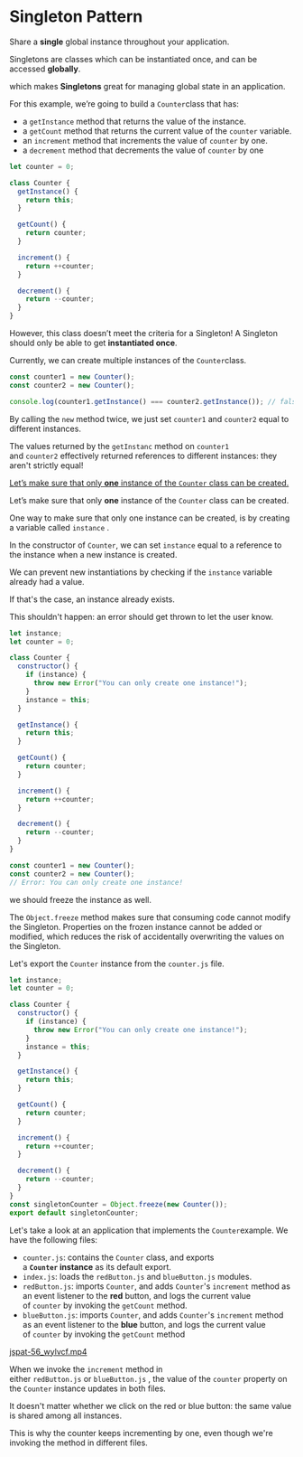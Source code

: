 # Singleton Pattern

Share a **single** global instance throughout your application.

Singletons are classes which can be instantiated once, and can be accessed **globally**.

which makes **Singletons** great for managing global state in an application.

For this example, we’re going to build a `Counter`class that has:

- a `getInstance` method that returns the value of the instance.
- a `getCount` method that returns the current value of the `counter` variable.
- an `increment` method that increments the value of `counter` by one.
- a `decrement` method that decrements the value of `counter` by one

```jsx
let counter = 0;

class Counter {
  getInstance() {
    return this;
  }

  getCount() {
    return counter;
  }

  increment() {
    return ++counter;
  }

  decrement() {
    return --counter;
  }
}
```

However, this class doesn’t meet the criteria for a Singleton! A Singleton should only be able to get **instantiated once**. 

Currently, we can create multiple instances of the `Counter`class.

```jsx
const counter1 = new Counter();
const counter2 = new Counter();

console.log(counter1.getInstance() === counter2.getInstance()); // false
```

By calling the `new` method twice, we just set `counter1` and `counter2` equal to different instances.

The values returned by the `getInstanc` method on `counter1` and `counter2` effectively returned references to different instances: they aren't strictly equal!

[Let’s make sure that only **one** instance of the `Counter` class can be created.](https://github.com/hishamk1999/singleton-pattern/blob/main/jspat-52_zkwyk1.gif)

Let’s make sure that only **one** instance of the `Counter` class can be created.

One way to make sure that only one instance can be created, is by creating a variable called `instance` .

In the constructor of `Counter`, we can set `instance` equal to a reference to the instance when a new instance is created.

We can prevent new instantiations by checking if the `instance` variable already had a value.

If that's the case, an instance already exists. 

This shouldn't happen: an error should get thrown to let the user know.

```jsx
let instance;
let counter = 0;

class Counter {
  constructor() {
    if (instance) {
      throw new Error("You can only create one instance!");
    }
    instance = this;
  }

  getInstance() {
    return this;
  }

  getCount() {
    return counter;
  }

  increment() {
    return ++counter;
  }

  decrement() {
    return --counter;
  }
}

const counter1 = new Counter();
const counter2 = new Counter();
// Error: You can only create one instance!
```

we should freeze the instance as well. 

The `Object.freeze` method makes sure that consuming code cannot modify the Singleton. Properties on the frozen instance cannot be added or modified, which reduces the risk of accidentally overwriting the values on the Singleton.

Let's export the `Counter` instance from the `counter.js` file.

```jsx
let instance;
let counter = 0;

class Counter {
  constructor() {
    if (instance) {
      throw new Error("You can only create one instance!");
    }
    instance = this;
  }

  getInstance() {
    return this;
  }

  getCount() {
    return counter;
  }

  increment() {
    return ++counter;
  }

  decrement() {
    return --counter;
  }
}
const singletonCounter = Object.freeze(new Counter());
export default singletonCounter;
```

Let's take a look at an application that implements the `Counter`example. We have the following files:

- `counter.js`: contains the `Counter` class, and exports a **`Counter` instance** as its default export.
- `index.js`: loads the `redButton.js` and `blueButton.js` modules.
- `redButton.js`: imports `Counter`, and adds `Counter`'s `increment` method as an event listener to the **red** button, and logs the current value of `counter` by invoking the `getCount` method.
- `blueButton.js`: imports `Counter`, and adds `Counter`'s `increment` method as an event listener to the **blue** button, and logs the current value of `counter` by invoking the `getCount` method

[jspat-56_wylvcf.mp4](jspat-56_wylvcf.mp4)

When we invoke the `increment` method in either `redButton.js` or `blueButton.js` , the value of the `counter` property on the `Counter` instance updates in both files.

It doesn't matter whether we click on the red or blue button: the same value is shared among all instances.

This is why the counter keeps incrementing by one, even though we're invoking the method in different files.
